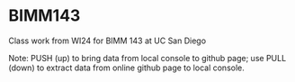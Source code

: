 # BIMM143
Class work from WI24 for BIMM 143 at UC San Diego

Note: PUSH (up) to bring data from local console to github page; use PULL (down) to extract data from online github page to local console.